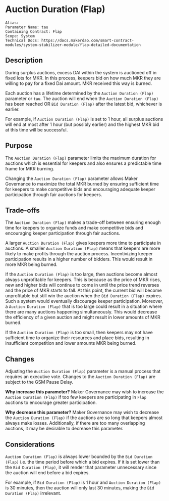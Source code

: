 
# Auction Duration (Flap)

```
Alias: 
Parameter Name: tau
Containing Contract: Flap
Scope: System
Technical Docs: https://docs.makerdao.com/smart-contract-modules/system-stabilizer-module/flap-detailed-documentation 
```

## Description
During surplus auctions, excess DAI within the system is auctioned off in fixed lots for MKR. In this process, keepers bid on how much MKR they are willing to pay for a fixed Dai amount. MKR received this way is burned. 

Each auction has a lifetime determined by the `Auction Duration (Flap)` parameter or `tau`. The auction will end when the `Auction Duration (Flap)` has been reached OR `Bid Duration (Flap)` after the latest bid, whichever is earlier. 

For example, if `Auction Duration (Flap)` is set to 1 hour, all surplus auctions will end at most after 1 hour (but possibly earlier) and the highest MKR bid at this time will be successful.


## Purpose
The `Auction Duration (Flap)` parameter limits the maximum duration for auctions which is essential for keepers and also ensures a predictable time frame for MKR burning. 

Changing the `Auction Duration (Flap)` parameter allows Maker Governance to maximize the total MKR burned by ensuring sufficient time for keepers to make competitive bids and encouraging adequate keeper participation through fair auctions for keepers. 


## Trade-offs
The `Auction Duration (Flap)` makes a trade-off between ensuring enough time for keepers to organize funds and make competitive bids and encouraging keeper participation through fair auctions.

A larger `Auction Duration (Flap)` gives keepers more time to participate in auctions. A smaller `Auction Duration (Flap)` means that keepers are more likely to make profits through the auction process. Incentivizing keeper participation results in a higher number of bidders. This would result in more MKR being burned. 


If the `Auction Duration (Flap)` is too large, then auctions become almost always unprofitable for keepers. This is because as the price of MKR rises, new and higher bids will continue to come in until the price trend reverses and the price of MKR starts to fall. At this point, the current bid will become unprofitable but still win the auction when the `Bid Duration (Flap)` expires. Such a system would eventually discourage keeper participation. Moreover, a `Auction Duration (Flap)` that is too large could result in a situation where there are many auctions happening simultaneously. This would decrease the efficiency of a given auction and might result in lower amounts of MKR burned. 

If the `Auction Duration (Flap)` is too small, then keepers may not have sufficient time to organize their resources and place bids, resulting in insufficient competition and lower amounts MKR being burned.


## Changes
Adjusting the `Auction Duration (Flap)` parameter is a manual process that requires an executive vote. Changes to the `Auction Duration (Flap)` are subject to the GSM Pause Delay.

**Why increase this parameter?**
Maker Governance may wish to increase the `Auction Duration (Flap)` if too few keepers are participating in `Flap` auctions to encourage greater participation.

**Why decrease this parameter?**
Maker Governance may wish to decrease the `Auction Duration (Flap)` if the auctions are so long that keepers almost always make losses. Additionally, if there are too many overlapping auctions, it may be desirable to decrease this parameter.



## Considerations
`Auction Duration (Flap)` is always lower bounded by the `Bid Duration (Flap)` i.e. the time period before which a bid expires. If it is set lower than the `Bid Duration (Flap)`, it will render that parameter unnecessary since the auction will end before a bid expires. 

For example, if `Bid Duration (Flap)` is 1 hour and `Auction Duration (Flap)` is 30 minutes, then the auction will only last 30 minutes, making the `Bid Duration (Flap)` irrelevant.


